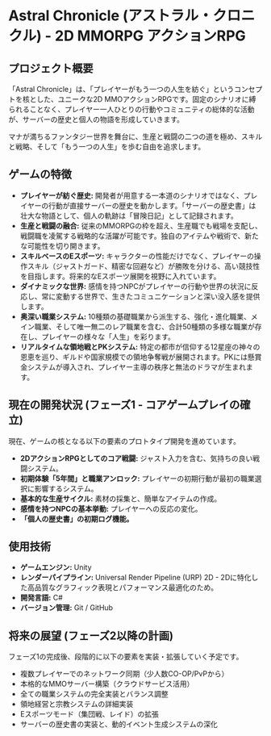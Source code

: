 # Astral Chronicle (アストラル・クロニクル) - 2D MMORPG アクションRPG

## プロジェクト概要

「Astral Chronicle」は、「プレイヤーがもう一つの人生を紡ぐ」というコンセプトを核とした、ユニークな2D MMOアクションRPGです。固定のシナリオに縛られることなく、プレイヤー一人ひとりの行動やコミュニティの総体的な活動が、サーバーの歴史と個人の物語を形成していきます。

マナが満ちるファンタジー世界を舞台に、生産と戦闘の二つの道を極め、スキルと戦略、そして「もう一つの人生」を歩む自由を追求します。

## ゲームの特徴

* **プレイヤーが紡ぐ歴史:** 開発者が用意する一本道のシナリオではなく、プレイヤーの行動が直接サーバーの歴史を動かします。「サーバーの歴史書」は壮大な物語として、個人の軌跡は「冒険日記」として記録されます。
* **生産と戦闘の融合:** 従来のMMORPGの枠を超え、生産職でも戦場を支配し、戦闘職を凌駕する戦略的な活躍が可能です。独自のアイテムや戦術で、新たな可能性を切り開きます。
* **スキルベースのEスポーツ:** キャラクターの性能だけでなく、プレイヤーの操作スキル（ジャストガード、精密な回避など）が勝敗を分ける、高い競技性を目指します。将来的なEスポーツ展開を視野に入れています。
* **ダイナミックな世界:** 感情を持つNPCがプレイヤーの行動や世界の状況に反応し、常に変動する世界で、生きたコミュニケーションと深い没入感を提供します。
* **奥深い職業システム:** 10種類の基礎職業から派生する、強化・進化職業、メイン職業、そして唯一無二のレア職業を含む、合計50種類の多様な職業が存在し、プレイヤーの様々な「人生」を彩ります。
* **リアルタイムな領地戦とPKシステム:** 特定の都市が信仰する12星座の神々の恩恵を巡り、ギルドや国家規模での領地争奪戦が展開されます。PKには懸賞金システムが導入され、プレイヤー主導の秩序と無法のドラマが生まれます。

## 現在の開発状況 (フェーズ1 - コアゲームプレイの確立)

現在、ゲームの核となる以下の要素のプロトタイプ開発を進めています。

* **2DアクションRPGとしてのコア戦闘:** ジャスト入力を含む、気持ちの良い戦闘システム。
* **初期体験「5年間」と職業アンロック:** プレイヤーの初期行動が最初の職業選択に影響するシステム。
* **基本的な生産サイクル:** 素材の採集と、簡単なアイテムの作成。
* **感情を持つNPCの基本挙動:** プレイヤーへの反応の変化。
* **「個人の歴史書」の初期ログ機能。**

## 使用技術

* **ゲームエンジン:** Unity
* **レンダーパイプライン:** Universal Render Pipeline (URP) 2D - 2Dに特化した高品質なグラフィック表現とパフォーマンス最適化のため。
* **開発言語:** C#
* **バージョン管理:** Git / GitHub

## 将来の展望 (フェーズ2以降の計画)

フェーズ1の完成後、段階的に以下の要素を実装・拡張していく予定です。

* 複数プレイヤーでのネットワーク同期（少人数CO-OP/PvPから）
* 本格的なMMOサーバー構築（クラウドサービス活用）
* 全ての職業システムの完全実装とバランス調整
* 領地経営と宗教システムの詳細実装
* Eスポーツモード（集団戦、レイド）の拡張
* サーバーの歴史書の実装と、動的イベント生成システムの深化
